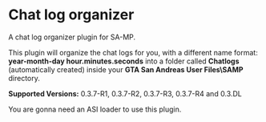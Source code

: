 # Chat log organizer
A chat log organizer plugin for SA-MP.

This plugin will organize the chat logs for you, with a different name format: **year-month-day hour.minutes.seconds** into a folder called **Chatlogs** (automatically created) inside your **GTA San Andreas User Files\SAMP** directory.

**Supported Versions:** 0.3.7-R1, 0.3.7-R2, 0.3.7-R3, 0.3.7-R4 and 0.3.DL

You are gonna need an ASI loader to use this plugin.
